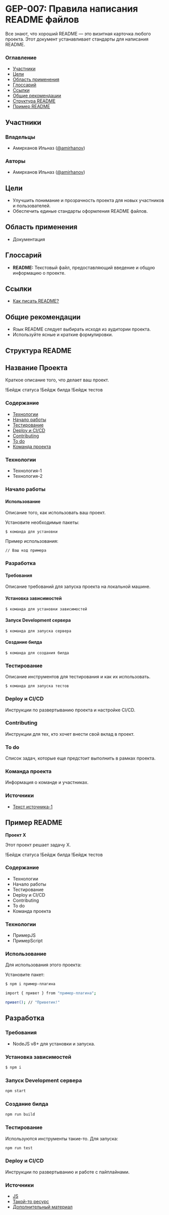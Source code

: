 # GEP-007: Правила написания README файлов

Все знают, что хороший README — это визитная карточка любого проекта. Этот документ устанавливает стандарты для написания README.

### Оглавление
- [Участники](#участники)
- [Цели](#цели)
- [Область применения](#область-применения)
- [Глоссарий](#глоссарий)
- [Ссылки](#ссылки)
- [Общие рекомендации](#общие-рекомендации)
- [Структура README](#структура-readme)
- [Пример README](#пример-readme)

## Участники

### Владельцы
- Амирханов Ильназ ([@amirhanov](#))

### Авторы
- Амирханов Ильназ ([@amirhanov](#))

## Цели
- Улучшить понимание и прозрачность проекта для новых участников и пользователей.
- Обеспечить единые стандарты оформления README файлов.

## Область применения
- Документация

## Глоссарий
- **README:** Текстовый файл, предоставляющий введение и общую информацию о проекте.

## Ссылки
- [Как писать README?](#)

## Общие рекомендации
- Язык README следует выбирать исходя из аудитории проекта.
- Используйте ясные и краткие формулировки.
## Структура README
## Название Проекта

Краткое описание того, что делает ваш проект.

!Бейдж статуса !Бейдж билда !Бейдж тестов

### Содержание
- [Технологии](#технологии)
- [Начало работы](#начало-работы)
- [Тестирование](#тестирование)
- [Deploy и CI/CD](#deploy-и-cicd)
- [Contributing](#contributing)
- [To do](#to-do)
- [Команда проекта](#команда-проекта)

### Технологии
- Технология-1
- Технология-2

### Начало работы

#### Использование
Описание того, как использовать ваш проект.

Установите необходимые пакеты:
```
$ команда для установки
```

Пример использования:
```
// Ваш код примера
```

### Разработка

#### Требования
Описание требований для запуска проекта на локальной машине.

#### Установка зависимостей
```
$ команда для установки зависимостей
```

#### Запуск Development сервера
```
$ команда для запуска сервера
```

#### Создание билда
```
$ команда для создания билда
```

### Тестирование
Описание инструментов для тестирования и как их использовать.
```
$ команда для запуска тестов
```

### Deploy и CI/CD
Инструкции по развертыванию проекта и настройке CI/CD.

### Contributing
Инструкции для тех, кто хочет внести свой вклад в проект.

### To do
Список задач, которые еще предстоит выполнить в рамках проекта.

### Команда проекта
Информация о команде и участниках.

### Источники
- [Текст источника-1](#ссылка-на-источник-1)


## Пример README

**Проект Х**

Этот проект решает задачу X.

!Бейдж статуса !Бейдж билда !Бейдж тестов

### Содержание
- Технологии
- Начало работы
- Тестирование
- Deploy и CI/CD
- Contributing
- To do
- Команда проекта

### Технологии
- ПримерJS
- ПримерScript

### Использование
Для использования этого проекта:

Установите пакет:

```bash
$ npm i пример-плагина
```

```bash
import { привет } from "пример-плагина";

привет(); // "Приветик!"
```

## Разработка

### Требования
- NodeJS v8+ для установки и запуска.

### Установка зависимостей
```bash
$ npm i
```
### Запуск Development сервера

```bash
npm start
```

### Создание билда
```bash
npm run build
```

### Тестирование
Используются инструменты такие-то. Для запуска:
```bash
npm run test
```

### Deploy и CI/CD
Инструкции по развертыванию и работе с пайплайнами.

### Источники

- [JS](example.com) 
- [Такой-то ресурс](example.com)
- [Дополнительный материал](example.com)
